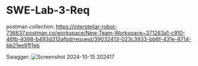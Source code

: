 # SWE-Lab-3-Req

postman collection: https://interstellar-robot-736637.postman.co/workspace/New-Team-Workspace~371263a1-c910-46fb-8398-b493d312afbd/request/39032413-023c3933-bb6f-431e-8714-bb21ee91f1eb


Swagger:
![Screenshot 2024-10-15 202417](https://github.com/user-attachments/assets/308dc010-a2a2-43ff-ab47-0c40c7dd0352)

